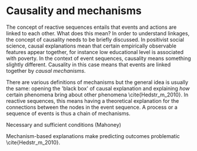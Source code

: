 # Causality and mechanisms

The concept of reactive sequences entails that events and actions are linked to each other. What does this mean? In order to understand linkages, the concept of causality needs to be briefly discussed. In positivist social science, causal explanations mean that certain empirically observable features appear together, for instance low educational level is associated with poverty. In the context of event sequences, causality means something slightly different. Causality in this case means that events are linked together by *causal mechanisms*.

There are various definitions of mechanisms but the general idea is usually the same: opening the 'black box' of causal explanation and explaining *how* certain phenomena bring about other phenomena \cite{Hedstr_m_2010}. In reactive sequences, this means having a theoretical explanation for the connections between the nodes in the event sequence. A process or a sequence of events is thus a chain of mechanisms.

Necessary and sufficient conditions (Mahoney)

Mechanism-based explanations make predicting outcomes problematic \cite{Hedstr_m_2010}.